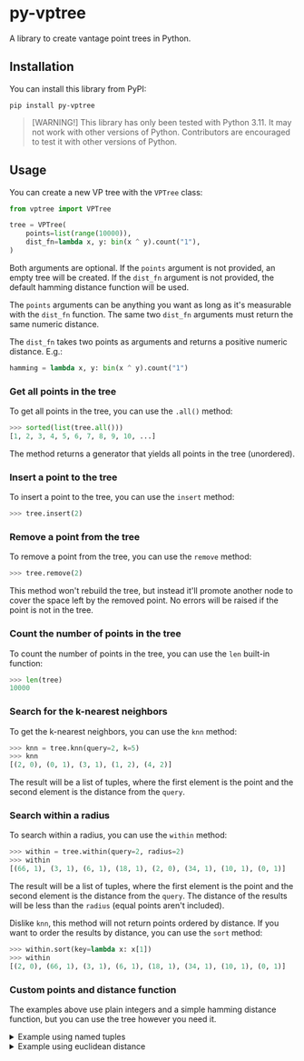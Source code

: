 # py-vptree

A library to create vantage point trees in Python.

## Installation

You can install this library from PyPI:

```shell
pip install py-vptree
```

> [WARNING!]
> This library has only been tested with Python 3.11. It may not work with other versions of Python.
> Contributors are encouraged to test it with other versions of Python.

## Usage

You can create a new VP tree with the `VPTree` class:

```py
from vptree import VPTree

tree = VPTree(
    points=list(range(10000)),
    dist_fn=lambda x, y: bin(x ^ y).count("1"),
)
```

Both arguments are optional. If the `points` argument is not provided, an empty tree will be created. If the `dist_fn` argument is not provided, the default hamming distance function will be used.

The `points` arguments can be anything you want as long as it's measurable with the `dist_fn` function. The same two `dist_fn` arguments must return the same numeric distance.

The `dist_fn` takes two points as arguments and returns a positive numeric distance. E.g.:

```py
hamming = lambda x, y: bin(x ^ y).count("1")
```

### Get all points in the tree

To get all points in the tree, you can use the `.all()` method:

```py
>>> sorted(list(tree.all()))
[1, 2, 3, 4, 5, 6, 7, 8, 9, 10, ...]
```

The method returns a generator that yields all points in the tree (unordered).

### Insert a point to the tree

To insert a point to the tree, you can use the `insert` method:

```py
>>> tree.insert(2)
```

### Remove a point from the tree

To remove a point from the tree, you can use the `remove` method:

```py
>>> tree.remove(2)
```

This method won't rebuild the tree, but instead it'll promote another node to cover the space left by the removed point. No errors will be raised if the point is not in the tree.

### Count the number of points in the tree

To count the number of points in the tree, you can use the `len` built-in function:

```py
>>> len(tree)
10000
```

### Search for the k-nearest neighbors

To get the k-nearest neighbors, you can use the `knn` method:

```py
>>> knn = tree.knn(query=2, k=5)
>>> knn
[(2, 0), (0, 1), (3, 1), (1, 2), (4, 2)]
```

The result will be a list of tuples, where the first element is the point and the second element is the distance from the `query`.

### Search within a radius

To search within a radius, you can use the `within` method:

```py
>>> within = tree.within(query=2, radius=2)
>>> within
[(66, 1), (3, 1), (6, 1), (18, 1), (2, 0), (34, 1), (10, 1), (0, 1)]
```

The result will be a list of tuples, where the first element is the point and the second element is the distance from the `query`. The distance of the results will be less than the `radius` (equal points aren't included).

Dislike `knn`, this method will not return points ordered by distance. If you want to order the results by distance, you can use the `sort` method:

```py
>>> within.sort(key=lambda x: x[1])
>>> within
[(2, 0), (66, 1), (3, 1), (6, 1), (18, 1), (34, 1), (10, 1), (0, 1)]
```

### Custom points and distance function

The examples above use plain integers and a simple hamming distance function, but you can use the tree however you need it.

<details>
    <summary>Example using named tuples</summary>

```py
import random
import collections

from vptree import VPTree


Item = collections.namedtuple("Item", ["id", "value"])

tree = VPTree(
    points=[
        Item(id=i, value=random.randint(0, 10000)) for i in range(10000)
    ],
    dist_fn=lambda x, y: bin(x[1] ^ y[1]).count("1"),
)

tree.knn((2, 2), 5)
# [(Item(id=4885, value=8322), 2), (Item(id=3622, value=22), 2), (Item(id=8197, value=8195), 2), (Item(id=9380, value=4610), 2), (Item(id=984, value=7), 2)]
```
</details>

<details>
    <summary>Example using euclidean distance</summary>

```py
from math import sqrt

import random
import collections

from vptree import VPTree


Item = collections.namedtuple("Item", ["id", "value"])

tree = VPTree(
    points=[
        Item(id=i, value=random.uniform(0, 10000)) for i in range(10000)
    ],
    dist_fn=lambda x, y: sqrt((x[1] - y[1]) ** 2),
)

tree.knn((2, 2), 5)
# [(Item(id=7562, value=235.7541538751584), 233.7541538751584), (Item(id=5077, value=235.89421426943758), 233.89421426943758), (Item(id=5772, value=235.92818023762007), 233.92818023762007), (Item(id=6621, value=236.29613677601412), 234.29613677601412), (Item(id=6293, value=238.94108967773886), 236.94108967773886)]
```
</details>